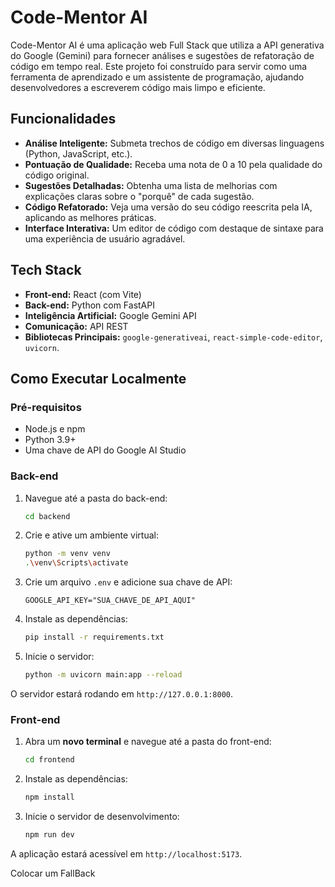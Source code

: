 #  Code-Mentor AI

Code-Mentor AI é uma aplicação web Full Stack que utiliza a API generativa do Google (Gemini) para fornecer análises e sugestões de refatoração de código em tempo real. Este projeto foi construído para servir como uma ferramenta de aprendizado e um assistente de programação, ajudando desenvolvedores a escreverem código mais limpo e eficiente.

##  Funcionalidades

* **Análise Inteligente:** Submeta trechos de código em diversas linguagens (Python, JavaScript, etc.).
* **Pontuação de Qualidade:** Receba uma nota de 0 a 10 pela qualidade do código original.
* **Sugestões Detalhadas:** Obtenha uma lista de melhorias com explicações claras sobre o "porquê" de cada sugestão.
* **Código Refatorado:** Veja uma versão do seu código reescrita pela IA, aplicando as melhores práticas.
* **Interface Interativa:** Um editor de código com destaque de sintaxe para uma experiência de usuário agradável.

##  Tech Stack

* **Front-end:** React (com Vite)
* **Back-end:** Python com FastAPI
* **Inteligência Artificial:** Google Gemini API
* **Comunicação:** API REST
* **Bibliotecas Principais:** `google-generativeai`, `react-simple-code-editor`, `uvicorn`.

##  Como Executar Localmente

### Pré-requisitos
* Node.js e npm
* Python 3.9+
* Uma chave de API do Google AI Studio

### Back-end
1.  Navegue até a pasta do back-end:
    ```bash
    cd backend
    ```
2.  Crie e ative um ambiente virtual:
    ```bash
    python -m venv venv
    .\venv\Scripts\activate
    ```
3.  Crie um arquivo `.env` e adicione sua chave de API:
    ```
    GOOGLE_API_KEY="SUA_CHAVE_DE_API_AQUI"
    ```
4.  Instale as dependências:
    ```bash
    pip install -r requirements.txt
    ```
5.  Inicie o servidor:
    ```bash
    python -m uvicorn main:app --reload
    ```
O servidor estará rodando em `http://127.0.0.1:8000`.

### Front-end
1.  Abra um **novo terminal** e navegue até a pasta do front-end:
    ```bash
    cd frontend
    ```
2.  Instale as dependências:
    ```bash
    npm install
    ```
3.  Inicie o servidor de desenvolvimento:
    ```bash
    npm run dev
    ```
A aplicação estará acessível em `http://localhost:5173`.




Colocar um FallBack
